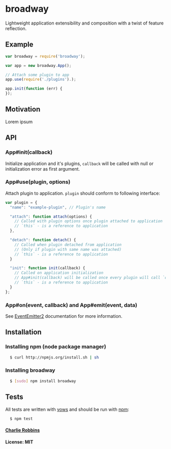# broadway 

Lightweight application extensibility and composition with a twist of feature
reflection.

## Example

```javascript
var broadway = require('broadway');

var app = new broadway.App();

// Attach some plugin to app
app.use(require('./plugins').);

app.init(function (err) {
});
```

## Motivation

Lorem ipsum

## API

### App#init(callback)

Initialize application and it's plugins, `callback` will be called with null or
initialization error as first argument.

### App#use(plugin, options)

Attach plugin to application. `plugin` should conform to following interface:

```javascript
var plugin = {
  "name": "example-plugin", // Plugin's name

  "attach": function attach(options) {
    // Called with plugin options once plugin attached to application
    // `this` - is a reference to application
  },

  "detach": function detach() {
    // Called when plugin detached from application
    // (Only if plugin with same name was attached)
    // `this` - is a reference to application
  }

  "init": function init(callback) {
    // Called on application initialization
    // App#init(callback) will be called once every plugin will call `callback`
    // `this` - is a reference to application
  }
};
```

### App#on(event, callback) and App#emit(event, data)

See [EventEmitter2][2] documentation for more information.

## Installation

### Installing npm (node package manager)
``` bash
  $ curl http://npmjs.org/install.sh | sh
```

### Installing broadway
``` bash 
  $ [sudo] npm install broadway
```

## Tests
All tests are written with [vows][0] and should be run with [npm][1]:

``` bash
  $ npm test
```

#### [Charlie Robbins](http://nodejitsu.com)
#### License: MIT

[0]: http://vowsjs.org
[1]: http://npmjs.org
[2]: https://github.com/hij1nx/EventEmitter2
